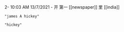 2- 10:03 AM 13/7/2021
	- 开 第一 [[newspaper]] 里 [[india]]
	
```query
"james A hickey"
```

```query
"hickey"
```